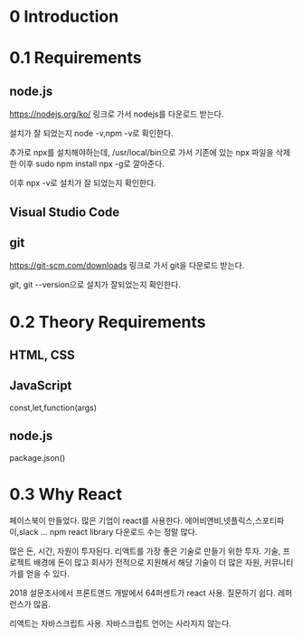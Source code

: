 # 0 Introduction

# 0.1 Requirements

## node.js
https://nodejs.org/ko/ 
링크로 가서 nodejs를 다운로드 받는다.

설치가 잘 되었는지 node -v,npm -v로 확인한다.

추가로 npx를 설치해야하는데, /usr/local/bin으로 가서 기존에 있는 npx 파일을 삭제한 이후 sudo npm install npx -g로 깔아준다.

이후 npx -v로 설치가 잘 되었는지 확인한다.

## Visual Studio Code 

## git
https://git-scm.com/downloads
링크로 가서 git을 다운로드 받는다.

git, git --version으로 설치가 잘되었는지 확인한다.

# 0.2 Theory Requirements

## HTML, CSS

## JavaScript
const,let,function(args)

## node.js
package.json()

# 0.3 Why React
페이스북이 만들었다. 많은 기업이 react를 사용한다. 에어비앤비,넷플릭스,스포티파이,slack ... 
npm react library 다운로드 수는 정말 많다.

많은 돈, 시간, 자원이 투자된다. 리액트를 가장 좋은 기술로 만들기 위한 투자.
기술, 프로젝트 배경에 돈이 많고 회사가 전적으로 지원해서 해당 기술이 더 많은 자원, 커뮤니티가를 얻을 수 있다.

2018 설문조사에서 프론트앤드 개발에서 64퍼센트가 react 사용. 질문하기 쉽다. 레퍼런스가 많음.

리액트는 자바스크립트 사용. 자바스크립트 언어는 사라지지 않는다.